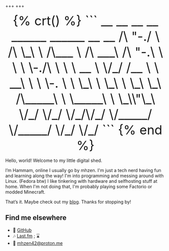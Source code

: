 +++
+++
<center style="font-size:1vmax;">
{% crt() %}
```
 __    __    __  __    ______    ______    __   __    
/\ "-./  \  /\ \_\ \  /\___  \  /\  ___\  /\ "-.\ \   
\ \ \-./\ \ \ \  __ \ \/_/  /__ \ \  __\  \ \ \-.  \  
 \ \_\ \ \_\ \ \_\ \_\  /\_____\ \ \_____\ \ \_\\"\_\ 
  \/_/  \/_/  \/_/\/_/  \/_____/  \/_____/  \/_/ \/_/ 
```
{% end %}
</center>

Hello, world!
Welcome to my little digital shed.

I’m Hammam, online I usually go by mhzen. I'm just a tech nerd having fun and learning along the way!
I'm into programming and messing around with Linux. (Fedora btw)
I like tinkering with hardware and selfhosting stuff at home.
When I'm not doing that, I'm probably playing some Factorio or modded Minecraft.

That’s it. Maybe check out my [blog](./blog). Thanks for stopping by!

## Find me elsewhere
- 👾 [GitHub](https://github.com/mhzen/)
- 🎶 [Last.fm](https://www.last.fm/user/wrham) ; <span id="song">&#8987;</span>
- 📧 [mhzen42@proton.me](mailto:mhzen42@proton.me)

<script src="/lastfm.js" defer></script>
